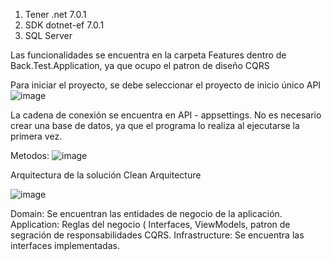 1. Tener .net 7.0.1
2. SDK dotnet-ef 7.0.1
3. SQL Server

Las funcionalidades se encuentra en la carpeta Features dentro de Back.Test.Application, ya que ocupo el patron de diseño CQRS

Para iniciar el proyecto, se debe seleccionar el proyecto de inicio único API
![image](https://github.com/KevinM97/backendTestAltiora/assets/58663814/761bedbb-1258-4500-b6ae-4f2300da3b95)


La cadena de conexión se encuentra en API - appsettings.
No es necesario crear una base de datos, ya que el programa lo realiza al ejecutarse la primera vez.


Metodos:
![image](https://github.com/KevinM97/backendTestAltiora/assets/58663814/00c501d9-7ce8-43c1-99ae-2a5909be914b)


Arquitectura de la solución
Clean Arquitecture

![image](https://github.com/KevinM97/backendTestAltiora/assets/58663814/78b30d59-97ea-4daa-83a8-1d6bac33f1c3)


Domain: Se encuentran las entidades de negocio de la aplicación.
Application: Reglas del negocio ( Interfaces, ViewModels, patron de segración de responsabilidades CQRS.
Infrastructure: Se encuentra las interfaces implementadas.
